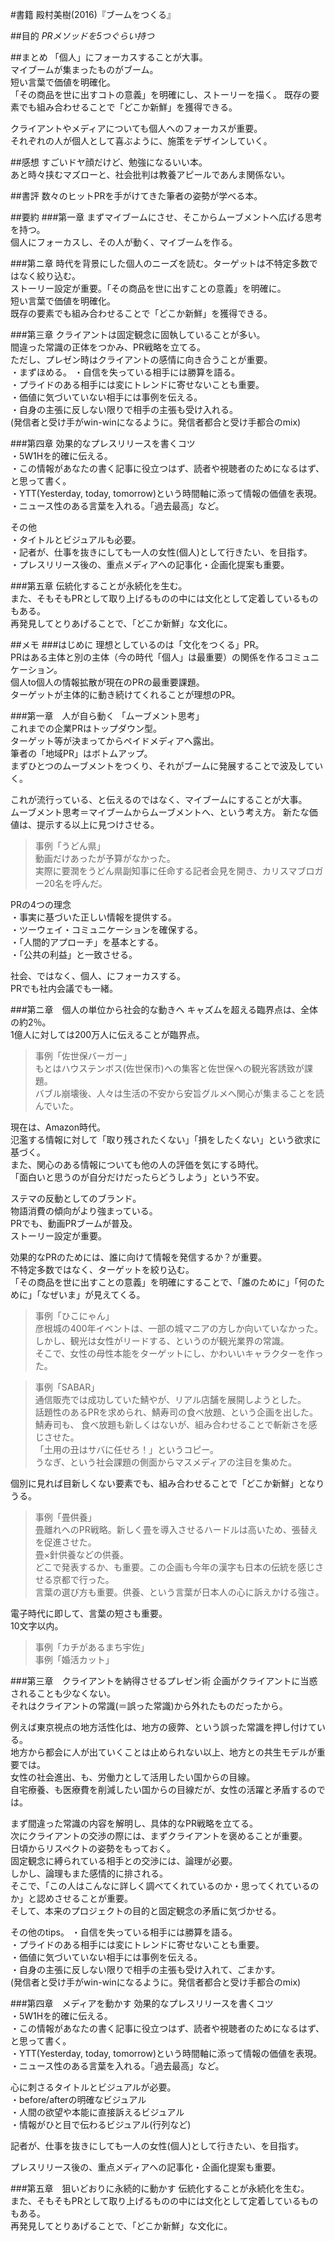 #書籍
殿村美樹(2016)『ブームをつくる』

##目的
*PRメソッドを5つぐらい持つ*

##まとめ
「個人」にフォーカスすることが大事。  
マイブームが集まったものがブーム。  
短い言葉で価値を明確化。  
「その商品を世に出すコトの意義」を明確にし、ストーリーを描く。
既存の要素でも組み合わせることで「どこか新鮮」を獲得できる。  

クライアントやメディアについても個人へのフォーカスが重要。  
それぞれの人が個人として喜ぶように、施策をデザインしていく。

##感想
すごいドヤ顔だけど、勉強になるいい本。  
あと時々挟むマズローと、社会批判は教養アピールであんま関係ない。  

##書評
数々のヒットPRを手がけてきた筆者の姿勢が学べる本。


##要約
###第一章
まずマイブームにさせ、そこからムーブメントへ広げる思考を持つ。  
個人にフォーカスし、その人が動く、マイブームを作る。  

###第ニ章
時代を背景にした個人のニーズを読む。ターゲットは不特定多数ではなく絞り込む。  
ストーリー設定が重要。「その商品を世に出すことの意義」を明確に。  
短い言葉で価値を明確化。  
既存の要素でも組み合わせることで「どこか新鮮」を獲得できる。  

###第三章
クライアントは固定観念に固執していることが多い。  
間違った常識の正体をつかみ、PR戦略を立てる。  
ただし、プレゼン時はクライアントの感情に向き合うことが重要。  
・まずほめる。
・自信を失っている相手には勝算を語る。  
・プライドのある相手には変にトレンドに寄せないことも重要。  
・価値に気づいていない相手には事例を伝える。  
・自身の主張に反しない限りで相手の主張も受け入れる。  
 (発信者と受け手がwin-winになるように。発信者都合と受け手都合のmix)

###第四章
効果的なプレスリリースを書くコツ  
・5W1Hを的確に伝える。  
・この情報があなたの書く記事に役立つはず、読者や視聴者のためになるはず、と思って書く。  
・YTT(Yesterday, today, tomorrow)という時間軸に添って情報の価値を表現。  
・ニュース性のある言葉を入れる。「過去最高」など。  

その他  
・タイトルとビジュアルも必要。  
・記者が、仕事を抜きにしても一人の女性(個人)として行きたい、を目指す。  
・プレスリリース後の、重点メディアへの記事化・企画化提案も重要。  

###第五章
伝統化することが永続化を生む。  
また、そもそもPRとして取り上げるものの中には文化として定着しているものもある。  
再発見してとりあげることで、「どこか新鮮」な文化に。  

##メモ
###はじめに
理想としているのは「文化をつくる」PR。  
PRはある主体と別の主体（今の時代「個人」は最重要）の関係を作るコミュニケーション。  
個人to個人の情報拡散が現在のPRの最重要課題。  
ターゲットが主体的に動き続けてくれることが理想のPR。  

###第一章　人が自ら動く
「ムーブメント思考」  
これまでの企業PRはトップダウン型。  
ターゲット等が決まってからペイドメディアへ露出。  
筆者の「地域PR」はボトムアップ。  
まずひとつのムーブメントをつくり、それがブームに発展することで波及していく。  

これが流行っている、と伝えるのではなく、マイブームにすることが大事。  
ムーブメント思考＝マイブームからムーブメントへ、という考え方。
新たな価値は、提示する以上に見つけさせる。  

>事例「うどん県」  
動画だけあったが予算がなかった。  
実際に要潤をうどん県副知事に任命する記者会見を開き、カリスマブロガー20名を呼んだ。  

PRの4つの理念  
・事実に基づいた正しい情報を提供する。  
・ツーウェイ・コミュニケーションを確保する。  
・「人間的アプローチ」を基本とする。  
・「公共の利益」と一致させる。  

社会、ではなく、個人、にフォーカスする。  
PRでも社内会議でも一緒。  


###第ニ章　個人の単位から社会的な動きへ
キャズムを超える臨界点は、全体の約2％。  
1億人に対しては200万人に伝えることが臨界点。  

>事例「佐世保バーガー」  
もとはハウステンボス(佐世保市)への集客と佐世保への観光客誘致が課題。  
バブル崩壊後、人々は生活の不安から安旨グルメへ関心が集まることを読んでいた。  

現在は、Amazon時代。  
氾濫する情報に対して「取り残されたくない」「損をしたくない」という欲求に基づく。  
また、関心のある情報についても他の人の評価を気にする時代。  
「面白いと思うのが自分だけだったらどうしよう」という不安。  

ステマの反動としてのブランド。  
物語消費の傾向がより強まっている。  
PRでも、動画PRブームが普及。  
ストーリー設定が重要。  

効果的なPRのためには、誰に向けて情報を発信するか？が重要。  
不特定多数ではなく、ターゲットを絞り込む。  
「その商品を世に出すことの意義」を明確にすることで、「誰のために」「何のために」「なぜいま」が見えてくる。  

>事例「ひこにゃん」  
彦根城の400年イベントは、一部の城マニアの方しか向いていなかった。  
しかし、観光は女性がリードする、というのが観光業界の常識。  
そこで、女性の母性本能をターゲットにし、かわいいキャラクターを作った。  

>事例「SABAR」  
通信販売では成功していた鯖やが、リアル店舗を展開しようとした。  
話題性のあるPRを求められ、鯖寿司の食べ放題、という企画を出した。  
鯖寿司も、 食べ放題も新しくはないが、組み合わせることで斬新さを感じさせた。  
「土用の丑はサバに任せろ！」というコピー。  
うなぎ、という社会課題の側面からマスメディアの注目を集めた。  

個別に見れば目新しくない要素でも、組み合わせることで「どこか新鮮」となりうる。  

>事例「畳供養」  
畳離れへのPR戦略。新しく畳を導入させるハードルは高いため、張替えを促進させた。  
畳×針供養などの供養。  
どこで発表するか、も重要。この企画も今年の漢字も日本の伝統を感じさせる京都で行った。  
言葉の選び方も重要。供養、という言葉が日本人の心に訴えかける強さ。  

電子時代に即して、言葉の短さも重要。  
10文字以内。  

>事例「カチがあるまち宇佐」  
>事例「婚活カット」  


###第三章　クライアントを納得させるプレゼン術
企画がクライアントに当惑されることも少なくない。  
それはクライアントの常識(＝誤った常識)から外れたものだったから。  

例えば東京視点の地方活性化は、地方の疲弊、という誤った常識を押し付けている。  
地方から都会に人が出ていくことは止められない以上、地方との共生モデルが重要では。  
女性の社会進出、も、労働力として活用したい国からの目線。  
自宅療養、も医療費を削減したい国からの目線だが、女性の活躍と矛盾するのでは。  

まず間違った常識の内容を解明し、具体的なPR戦略を立てる。  
次にクライアントの交渉の際には、まずクライアントを褒めることが重要。  
日頃からリスペクトの姿勢をもっておく。  
固定観念に縛られている相手との交渉には、論理が必要。  
しかし、論理もまた感情的に排される。  
そこで、「この人はこんなに詳しく調べてくれているのか・思ってくれているのか」と認めさせることが重要。  
そして、本来のプロジェクトの目的と固定観念の矛盾に気づかせる。  

その他のtips。
・自信を失っている相手には勝算を語る。  
・プライドのある相手には変にトレンドに寄せないことも重要。  
・価値に気づいていない相手には事例を伝える。  
・自身の主張に反しない限りで相手の主張も受け入れて、ごまかす。  
 (発信者と受け手がwin-winになるように。発信者都合と受け手都合のmix)


###第四章　メディアを動かす
効果的なプレスリリースを書くコツ  
・5W1Hを的確に伝える。  
・この情報があなたの書く記事に役立つはず、読者や視聴者のためになるはず、と思って書く。  
・YTT(Yesterday, today, tomorrow)という時間軸に添って情報の価値を表現。  
・ニュース性のある言葉を入れる。「過去最高」など。  

心に刺さるタイトルとビジュアルが必要。  
・before/afterの明確なビジュアル  
・人間の欲望や本能に直接訴えるビジュアル  
・情報がひと目で伝わるビジュアル(行列など)  

記者が、仕事を抜きにしても一人の女性(個人)として行きたい、を目指す。  

プレスリリース後の、重点メディアへの記事化・企画化提案も重要。  


###第五章　狙いどおりに永続的に動かす
伝統化することが永続化を生む。  
また、そもそもPRとして取り上げるものの中には文化として定着しているものもある。  
再発見してとりあげることで、「どこか新鮮」な文化に。  
